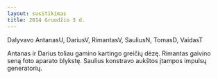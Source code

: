 ```yaml
---
layout: susitikimas
title: 2014 Gruodžio 3 d.
---
```

Dalyvavo AntanasU, DariusV, RimantasV, SauliusN, TomasD, VaidasT


Antanas ir Darius toliau gamino kartingo greičių dėzę.
Rimantas gaivino seną foto aparato blykstę.
Saulius konstravo aukštos įtampos impulsų generatorių.

